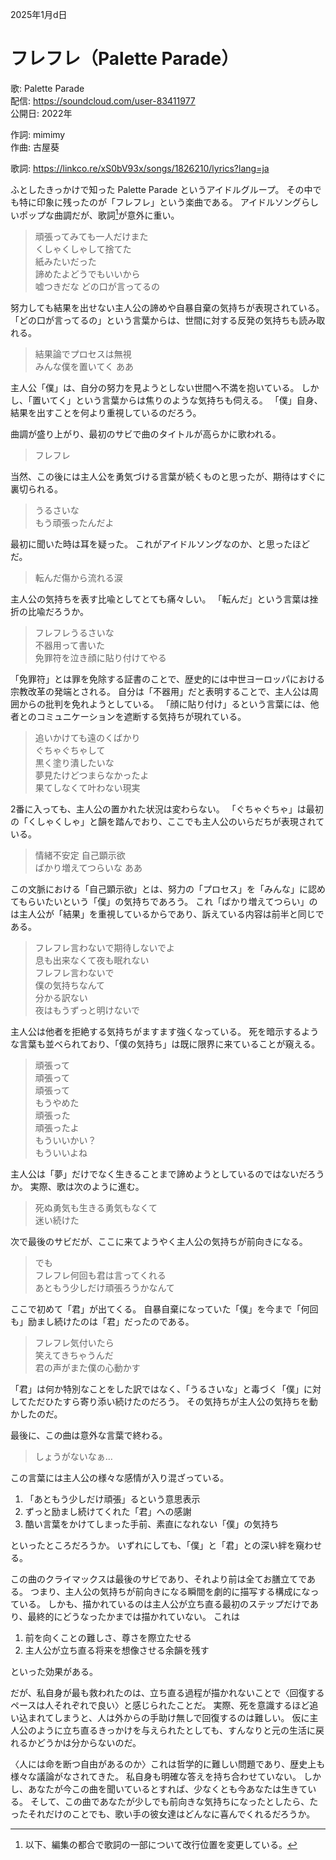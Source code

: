 2025年1月d日

# フレフレ（Palette Parade）

歌: Palette Parade  
配信: https://soundcloud.com/user-83411977  
公開日: 2022年

作詞: mimimy  
作曲: 古屋葵

歌詞: https://linkco.re/xS0bV93x/songs/1826210/lyrics?lang=ja  

ふとしたきっかけで知った Palette Parade というアイドルグループ。
その中でも特に印象に残ったのが「フレフレ」という楽曲である。
アイドルソングらしいポップな曲調だが、歌詞[^1]が意外に重い。
[^1]: 以下、編集の都合で歌詞の一部について改行位置を変更している。

> 頑張ってみても一人だけまた  
> くしゃくしゃして捨てた  
> 紙みたいだった  
> 諦めたよどうでもいいから  
> 嘘つきだな どの口が言ってるの

努力しても結果を出せない主人公の諦めや自暴自棄の気持ちが表現されている。
「どの口が言ってるの」という言葉からは、世間に対する反発の気持ちも読み取れる。

> 結果論でプロセスは無視  
> みんな僕を置いてく ああ

主人公「僕」は、自分の努力を見ようとしない世間へ不満を抱いている。
しかし、「置いてく」という言葉からは焦りのような気持ちも伺える。
「僕」自身、結果を出すことを何より重視しているのだろう。

曲調が盛り上がり、最初のサビで曲のタイトルが高らかに歌われる。

> フレフレ

当然、この後には主人公を勇気づける言葉が続くものと思ったが、期待はすぐに裏切られる。

> うるさいな  
> もう頑張ったんだよ

最初に聞いた時は耳を疑った。
これがアイドルソングなのか、と思ったほどだ。

> 転んだ傷から流れる涙

主人公の気持ちを表す比喩としてとても痛々しい。
「転んだ」という言葉は挫折の比喩だろうか。

> フレフレうるさいな  
> 不器用って書いた  
> 免罪符を泣き顔に貼り付けてやる

「免罪符」とは罪を免除する証書のことで、歴史的には中世ヨーロッパにおける宗教改革の発端とされる。
自分は「不器用」だと表明することで、主人公は周囲からの批判を免れようとしている。
「顔に貼り付け」るという言葉には、他者とのコミュニケーションを遮断する気持ちが現れている。

> 追いかけても遠のくばかり  
> ぐちゃぐちゃして  
> 黒く塗り潰したいな  
> 夢見たけどつまらなかったよ  
> 果てしなくて叶わない現実

2番に入っても、主人公の置かれた状況は変わらない。
「ぐちゃぐちゃ」は最初の「くしゃくしゃ」と韻を踏んでおり、ここでも主人公のいらだちが表現されている。

> 情緒不安定 自己顕示欲  
> ばかり増えてつらいな ああ  

この文脈における「自己顕示欲」とは、努力の「プロセス」を「みんな」に認めてもらいたいという「僕」の気持ちであろう。
これ「ばかり増えてつらい」のは主人公が「結果」を重視しているからであり、訴えている内容は前半と同じである。

> フレフレ言わないで期待しないでよ  
> 息も出来なくて夜も眠れない  
> フレフレ言わないで  
> 僕の気持ちなんて  
> 分かる訳ない  
> 夜はもうずっと明けないで

主人公は他者を拒絶する気持ちがますます強くなっている。
死を暗示するような言葉も並べられており、「僕の気持ち」は既に限界に来ていることが窺える。

> 頑張って  
> 頑張って  
> 頑張って  
> もうやめた  
> 頑張った  
> 頑張ったよ  
> もういいかい？  
> もういいよね  

主人公は「夢」だけでなく生きることまで諦めようとしているのではないだろうか。
実際、歌は次のように進む。

> 死ぬ勇気も生きる勇気もなくて  
> 迷い続けた

次で最後のサビだが、ここに来てようやく主人公の気持ちが前向きになる。

> でも  
> フレフレ何回も君は言ってくれる  
> あともう少しだけ頑張ろうかなんて

ここで初めて「君」が出てくる。
自暴自棄になっていた「僕」を今まで「何回も」励まし続けたのは「君」だったのである。

> フレフレ気付いたら  
> 笑えてきちゃうんだ  
> 君の声がまた僕の心動かす

「君」は何か特別なことをした訳ではなく、「うるさいな」と毒づく「僕」に対してただひたすら寄り添い続けたのだろう。
その気持ちが主人公の気持ちを動かしたのだ。

最後に、この曲は意外な言葉で終わる。

> しょうがないなぁ…

この言葉には主人公の様々な感情が入り混ざっている。

1. 「あともう少しだけ頑張」るという意思表示
2. ずっと励まし続けてくれた「君」への感謝
3. 酷い言葉をかけてしまった手前、素直になれない「僕」の気持ち

といったところだろうか。
いずれにしても、「僕」と「君」との深い絆を窺わせる。

この曲のクライマックスは最後のサビであり、それより前は全てお膳立てである。
つまり、主人公の気持ちが前向きになる瞬間を劇的に描写する構成になっている。
しかも、描かれているのは主人公が立ち直る最初のステップだけであり、最終的にどうなったかまでは描かれていない。
これは

1. 前を向くことの難しさ、尊さを際立たせる
2. 主人公が立ち直る将来を想像させる余韻を残す

といった効果がある。

だが、私自身が最も救われたのは、立ち直る過程が描かれないことで〈回復するペースは人それぞれで良い〉と感じられたことだ。
実際、死を意識するほど追い込まれてしまうと、人は外からの手助け無しで回復するのは難しい。
仮に主人公のように立ち直るきっかけを与えられたとしても、すんなりと元の生活に戻れるかどうかは分からないのだ。

〈人には命を断つ自由があるのか〉これは哲学的に難しい問題であり、歴史上も様々な議論がなされてきた。
私自身も明確な答えを持ち合わせていない。
しかし、あなたが今この曲を聞いているとすれば、少なくとも今あなたは生きている。
そして、この曲であなたが少しでも前向きな気持ちになったとしたら、たったそれだけのことでも、歌い手の彼女達はどんなに喜んでくれるだろうか。

